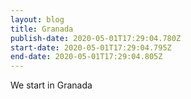 ```yaml
---
layout: blog
title: Granada
publish-date: 2020-05-01T17:29:04.780Z
start-date: 2020-05-01T17:29:04.795Z
end-date: 2020-05-01T17:29:04.805Z
---
```

We start in Granada